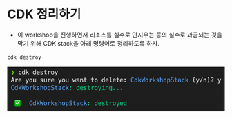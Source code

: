 # CDK 정리하기

- 이 workshop을 진행하면서 리소스를 실수로 안지우는 등의 실수로 과금되는 것을 막기 위해 CDK stack을 아래 명령어로 정리하도록 하자.

```sh
cdk destroy
```

![picture 45](/images/AWS_CDK_5_1.png)
